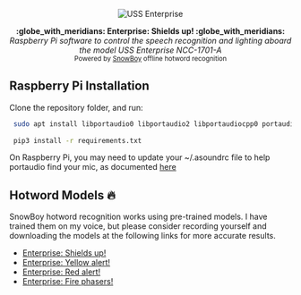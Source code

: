<p align="center">
  <img src="entprise.png" alt="USS Enterprise" />
</p>
<p align="center">
  <strong>:globe_with_meridians: Enterprise: Shields up! :globe_with_meridians:</strong></br>
  <em>Raspberry Pi software to control the speech recognition and lighting aboard the model USS Enterprise NCC-1701-A</em></br>
  <sub>Powered by <a href="https://pypi.org/project/SpeechRecognition/">SnowBoy</a> offline hotword recognition</sub>
</p>


## Raspberry Pi Installation
Clone the repository folder, and run:

```bash
 sudo apt install libportaudio0 libportaudio2 libportaudiocpp0 portaudio19-dev flac build-essential swig libpulse-dev python-pyaudio python3-pyaudio sox libatlas-base-dev
 
 pip3 install -r requirements.txt
```

On Raspberry Pi, you may need to update your ~/.asoundrc file to help portaudio find your mic, as documented [here](http://docs.kitt.ai/snowboy/#running-on-pi)

## Hotword Models 🔥

SnowBoy hotword recognition works using pre-trained models. I have trained them on my voice, but please consider recording yourself and downloading the models at the following links for more accurate results.

- [Enterprise: Shields up!](https://snowboy.kitt.ai/hotword/57534)
- [Enterprise: Yellow alert!](https://snowboy.kitt.ai/hotword/57535)
- [Enterprise: Red alert!](https://snowboy.kitt.ai/hotword/57536)
- [Enterprise: Fire phasers!](https://snowboy.kitt.ai/hotword/57537)
